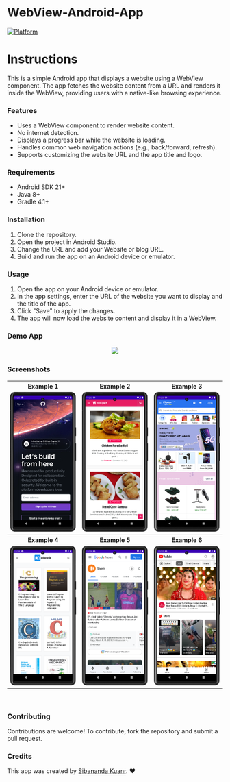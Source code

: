 # WebView-Android-App
[![Platform](https://img.shields.io/badge/platform-Android-yellow.svg)](https://www.android.com)

# Instructions 

<p>This is a simple Android app that displays a website using a WebView component. The app fetches the website content from a URL and renders it inside the WebView, providing users with a native-like browsing experience.</p>
<h3>Features</h3>
<ul>
    <li>Uses a WebView component to render website content.</li>
    <li>No internet detection.</li>
    <li>Displays a progress bar while the website is loading.</li>
    <li>Handles common web navigation actions (e.g., back/forward, refresh).</li>
    <li>Supports customizing the website URL and the app title and logo.</li>
</ul>
<h3>Requirements</h3>
<ul>
    <li>Android SDK 21+</li>
    <li>Java 8+</li>
    <li>Gradle 4.1+</li>
</ul>
<h3>Installation</h3>
<ol>
    <li>Clone the repository.</li>
    <li>Open the project in Android Studio.</li>
    <li>Change the URL and add your Website or blog URL.</li>
    <li>Build and run the app on an Android device or emulator.</li>
</ol>
<h3>Usage</h3>
<ol>
    <li>Open the app on your Android device or emulator.</li>
    <li>In the app settings, enter the URL of the website you want to display and the title of the app.</li>
    <li>Click &quot;Save&quot; to apply the changes.</li>
    <li>The app will now load the website content and display it in a WebView.</li>
</ol>
<h3>Demo App</h3>
<p align="center">
  <a href="https://drive.google.com/file/d/1QGdQzHSm-TUrJ8yGh85d0lS-N9suarNd/view?usp=sharing">
    <img src="https://i.ibb.co/yf0m953/Download-apk-1.png" height="100">
  </a>
</p>
<h3>Screenshots</h3>
<table style="width:100%">
  <tr>
    <th>Example 1</th>
    <th>Example 2</th>
    <th>Example 3</th>
  </tr>
  <tr>
    <td><img src="screenshots/Screenshot_github.png"/></td>
    <td><img src="screenshots/Screenshot_food.png"/></td>
    <td><img src="screenshots/Screenshot_flipkart.png"/></td>
  </tr>
  <tr>
    <th>Example 4</th>
    <th>Example 5</th>
    <th>Example 6</th>
  </tr>
  <tr>
    <td><img src="screenshots/Screenshot_ebook.png"/></td>
    <td><img src="screenshots/Screenshot_news.png"/></td>
    <td><img src="screenshots/Screenshot_youtube.png"/></td>
  </tr>
 
</table>
<br>
<h3>Contributing</h3>
<p>Contributions are welcome! To contribute, fork the repository and submit a pull request.</p>
<h3>Credits</h3>
<p>This app was created by <a href="https://github.com/SibanandaKuanr">Sibananda Kuanr</a>. ❤️</p>

